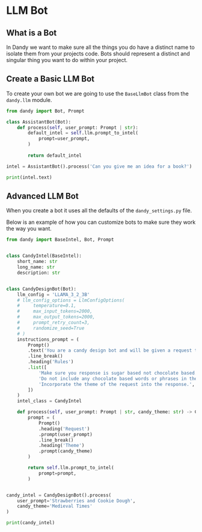 # LLM Bot

## What is a Bot

In Dandy we want to make sure all the things you do have a distinct name to isolate them from your projects code.
Bots should represent a distinct and singular thing you want to do within your project.

## Create a Basic LLM Bot

To create your own bot we are going to use the `BaseLlmBot` class from the `dandy.llm` module.

```python exec="True" source="above" source="material-block" session="llm_bot"
from dandy import Bot, Prompt

class AssistantBot(Bot):
    def process(self, user_prompt: Prompt | str):
        default_intel = self.llm.prompt_to_intel(
            prompt=user_prompt,
        )
        
        return default_intel

intel = AssistantBot().process('Can you give me an idea for a book?')

print(intel.text)
```

## Advanced LLM Bot

When you create a bot it uses all the defaults of the `dandy_settings.py` file.

Below is an example of how you can customize bots to make sure they work the way you want.

```python exec="True" source="above" source="material-block" session="llm_bot"
from dandy import BaseIntel, Bot, Prompt


class CandyIntel(BaseIntel):
    short_name: str
    long_name: str
    description: str


class CandyDesignBot(Bot):
    llm_config = 'LLAMA_3_2_3B'
    # llm_config_options = LlmConfigOptions(
    #     temperature=0.1,
    #     max_input_tokens=2000,
    #     max_output_tokens=2000,
    #     prompt_retry_count=3,
    #     randomize_seed=True
    # )
    instructions_prompt = (
        Prompt()
        .text('You are a candy design bot and will be given a request to make a new type of candy.')
        .line_break()
        .heading('Rules')
        .list([
            'Make sure you response is sugar based not chocolate based.',
            'Do not include any chocolate based words or phrases in the response.',
            'Incorporate the theme of the request into the response.',
        ])
    )
    intel_class = CandyIntel

    def process(self, user_prompt: Prompt | str, candy_theme: str) -> CandyIntel:
        prompt = (
            Prompt()
            .heading('Request')
            .prompt(user_prompt)
            .line_break()
            .heading('Theme')
            .prompt(candy_theme)
        )

        return self.llm.prompt_to_intel(
            prompt=prompt,
        )


candy_intel = CandyDesignBot().process(
    user_prompt='Strawberries and Cookie Dough',
    candy_theme='Medieval Times'
)

print(candy_intel)
```

